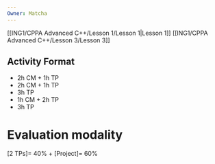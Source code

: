```yaml
---
Owner: Matcha
---
```

[[ING1/CPPA Advanced C++/Lesson 1/Lesson 1|Lesson 1]]
[[ING1/CPPA Advanced C++/Lesson 3/Lesson 3]]
## Activity Format
- 2h CM + 1h TP
- 2h CM + 1h TP
- 3h TP
- 1h CM + 2h TP
- 3h TP
# Evaluation modality
[2 TPs]= 40% + [Project]= 60%